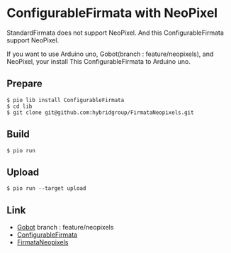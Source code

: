 # ConfigurableFirmata with NeoPixel

StandardFirmata does not support NeoPixel.
And this ConfigurableFirmata support NeoPixel.

If you want to use Arduino uno, Gobot(branch : feature/neopixels), and NeoPixel,
your install This ConfigurableFirmata to Arduino uno.

## Prepare

```
$ pio lib install ConfigurableFirmata
$ cd lib
$ git clone git@github.com:hybridgroup/FirmataNeopixels.git
```

## Build

```
$ pio run
```

## Upload

```
$ pio run --target upload
```

## Link

- [Gobot](http://gobot.io)
  branch : feature/neopixels
- [ConfigurableFirmata](https://github.com/firmata/ConfigurableFirmata)
- [FirmataNeopixels](https://github.com/hybridgroup/FirmataNeopixels)
